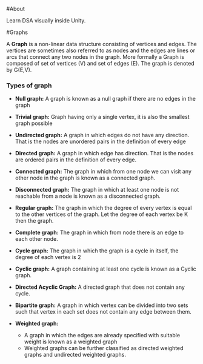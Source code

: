 #About

Learn DSA visually inside Unity. 

#Graphs

A **Graph** is a non-linear data structure consisting of vertices and edges. The vertices are sometimes also referred to as nodes and the edges are lines or arcs that connect any two nodes in the graph. More formally a Graph is composed of set of vertices (V) and set of edges (E). The graph is denoted by G(E,V).

### Types of graph

- **Null graph:** A graph is known as a null graph if there are no edges in the graph

- **Trivial graph:** Graph having only a single vertex, it is also the smallest graph possible

- **Undirected graph:** A graph in which edges do not have any direction. That is the nodes are unordered pairs in the definition of every edge

- **Directed graph:** A graph in which edge has direction. That is the nodes are ordered pairs in the definition of every edge.

- **Connected graph:** The graph in which from one node we can visit any other node in the graph is known as a connected graph.

- **Disconnected graph:** The graph in which at least one node is not reachable from a node is known as a disconnected graph.

- **Regular graph:** The graph in which the degree of every vertex is equal to the other vertices of the graph. Let the degree of each vertex be K then the graph.

- **Complete graph:** The graph in which from node there is an edge to each other node.

- **Cycle graph:** The graph in which the graph is a cycle in itself, the degree of each vertex is 2

- **Cyclic graph:** A graph containing at least one cycle is known as a Cyclic graph.

- **Directed Acyclic Graph:** A directed graph that does not contain any cycle.

- **Bipartite graph:** A graph in which vertex can be divided into two sets such that vertex in each set does not contain any edge between them.

- **Weighted graph:**
	- A graph in which the edges are already specified with suitable weight is known as a weighted graph
	- Weighted graphs can be further classified as directed weighted graphs and undirected weighted graphs.